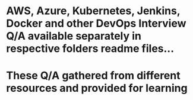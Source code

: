 
# AWS, Azure, Kubernetes, Jenkins, Docker and other DevOps Interview Q/A available separately in respective folders readme files...

# These Q/A gathered from different resources and provided for learning


